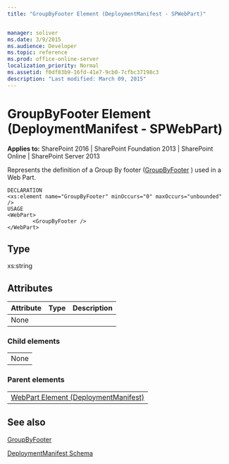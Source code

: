 ```yaml
---
title: "GroupByFooter Element (DeploymentManifest - SPWebPart)"


manager: soliver
ms.date: 3/9/2015
ms.audience: Developer
ms.topic: reference
ms.prod: office-online-server
localization_priority: Normal
ms.assetid: f0df83b9-16fd-41e7-9cb0-7cfbc37198c3
description: "Last modified: March 09, 2015"
---
```


# GroupByFooter Element (DeploymentManifest - SPWebPart)

 
  
 **Applies to:** SharePoint 2016 | SharePoint Foundation 2013 | SharePoint Online | SharePoint Server 2013 
  
Represents the definition of a Group By footer ([GroupByFooter](https://msdn.microsoft.com/library/Microsoft.SharePoint.SPView.GroupByFooter.aspx) ) used in a Web Part. 
  
```
DECLARATION
<xs:element name="GroupByFooter" minOccurs="0" maxOccurs="unbounded" />
USAGE
<WebPart>
        <GroupByFooter />
</WebPart>

```

## Type

xs:string
  
## Attributes

|**Attribute**|**Type**|**Description**|
|:-----|:-----|:-----|
|None  <br/> |||
   
### Child elements

||
|:-----|
|None |
   
### Parent elements

||
|:-----|
|[WebPart Element (DeploymentManifest)](webpart-element-deploymentmanifest.md)
   
## See also



[GroupByFooter](https://msdn.microsoft.com/library/Microsoft.SharePoint.SPView.GroupByFooter.aspx)


[DeploymentManifest Schema](deploymentmanifest-schema.md)

